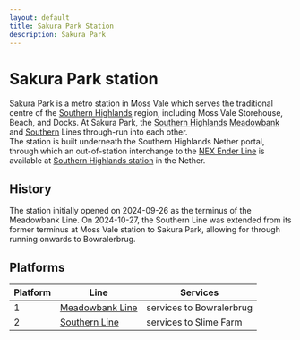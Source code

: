 ```yaml
---
layout: default
title: Sakura Park Station
description: Sakura Park
---
```


# Sakura Park station

Sakura Park is a metro station in Moss Vale which serves the traditional centre
of the [Southern Highlands](/areas/southern-highlands) region, including
Moss Vale Storehouse, Beach, and Docks. At Sakura Park, the [Southern Highlands](/rail-networks/shr)
[Meadowbank](/rail-lines/shr-meadowbank-line) and [Southern](/rail-lines/shr-southern-line)
Lines through-run into each other.<br>
The station is built underneath the Southern Highlands Nether portal, through
which an out-of-station interchange to the [NEX Ender Line](/rail-lines/nex-ender-line)
is available at [Southern Highlands station](/rail-stations/southern-highlands)
in the Nether.

## History

The station initially opened on 2024-09-26 as the terminus of the Meadowbank Line.
On 2024-10-27, the Southern Line was extended from its former terminus at
Moss Vale station to Sakura Park, allowing for through running onwards to Bowralerbrug.

## Platforms

Platform | Line | Services
---|---|---
1 | [Meadowbank Line](/rail-lines/shr-meadowbank-line) | services to Bowralerbrug
2 | [Southern Line](/rail-lines/shr-southern-line) | services to Slime Farm
